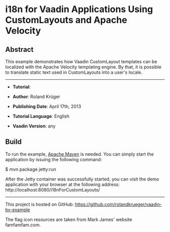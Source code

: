 i18n for Vaadin Applications Using CustomLayouts and Apache Velocity
====================================================================

Abstract
--------

This example demonstrates how Vaadin CustomLayout templates can be localized with the Apache Velocity templating engine. By that, it is possible to translate static text used in CustomLayouts into a user's locale.

- - - - - - - - -

* __Tutorial__: [](http://blog.oio.de)

* __Author__: Roland Krüger

* __Publishing Date__: April 17th, 2013

* __Tutorial Language__: English

* __Vaadin Version__: any

Build
-----

To run the example, [Apache Maven](http://maven.apache.org) is needed. You can simply start the application by issuing the following command:

$ mvn package jetty:run

After the Jetty container was successfully started, you can visit the demo application with your browser at the following address: http://localhost:8080/i18nForCustomLayouts/

- - - - - - - - - -
This project is hosted on GitHub: https://github.com/rolandkrueger/vaadin-by-example

The flag icon resources are taken from Mark James' website famfamfam.com.